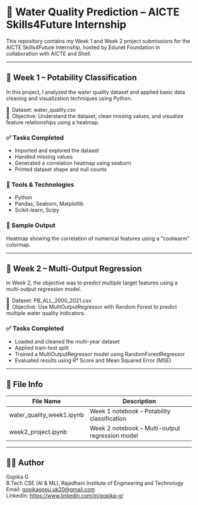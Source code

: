 # 🌊 Water Quality Prediction – AICTE Skills4Future Internship

This repository contains my Week 1 and Week 2 project submissions for the AICTE Skills4Future Internship, hosted by Edunet Foundation in collaboration with AICTE and Shell.

---

## 📅 Week 1 – Potability Classification

In this project, I analyzed the water quality dataset and applied basic data cleaning and visualization techniques using Python.

📁 Dataset: water_quality.csv  
🎯 Objective: Understand the dataset, clean missing values, and visualize feature relationships using a heatmap.

### ✅ Tasks Completed
- Imported and explored the dataset
- Handled missing values
- Generated a correlation heatmap using seaborn
- Printed dataset shape and null counts

### 🧪 Tools & Technologies
- Python
- Pandas, Seaborn, Matplotlib
- Scikit-learn, Scipy

### 📸 Sample Output
Heatmap showing the correlation of numerical features using a "coolwarm" colormap.

---

## 📅 Week 2 – Multi-Output Regression

In Week 2, the objective was to predict multiple target features using a multi-output regression model.

📁 Dataset: PB_ALL_2000_2021.csv  
🎯 Objective: Use MultiOutputRegressor with Random Forest to predict multiple water quality indicators.

### ✅ Tasks Completed
- Loaded and cleaned the multi-year dataset
- Applied train-test split
- Trained a MultiOutputRegressor model using RandomForestRegressor
- Evaluated results using R² Score and Mean Squared Error (MSE)

---

## 📂 File Info

| File Name                  | Description                                              |
|----------------------------|----------------------------------------------------------|
| water_quality_week1.ipynb  | Week 1 notebook – Potability classification              |
| week2_project.ipynb        | Week 2 notebook – Multi-output regression model          |

---

## 🙋‍♀️ Author

Gopika G  
B.Tech CSE (AI & ML), Rajadhani Institute of Engineering and Technology  
Email: gopikagopu.uk20@gmail.com  
LinkedIn: https://www.linkedin.com/in/gopika-g/
